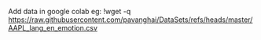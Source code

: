 Add data in google colab
  eg: !wget -q https://raw.githubusercontent.com/pavanghai/DataSets/refs/heads/master/AAPL_lang_en_emotion.csv
